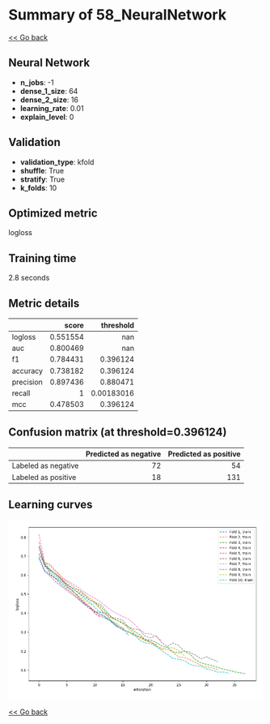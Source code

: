 # Summary of 58_NeuralNetwork

[<< Go back](../README.md)


## Neural Network
- **n_jobs**: -1
- **dense_1_size**: 64
- **dense_2_size**: 16
- **learning_rate**: 0.01
- **explain_level**: 0

## Validation
 - **validation_type**: kfold
 - **shuffle**: True
 - **stratify**: True
 - **k_folds**: 10

## Optimized metric
logloss

## Training time

2.8 seconds

## Metric details
|           |    score |    threshold |
|:----------|---------:|-------------:|
| logloss   | 0.551554 | nan          |
| auc       | 0.800469 | nan          |
| f1        | 0.784431 |   0.396124   |
| accuracy  | 0.738182 |   0.396124   |
| precision | 0.897436 |   0.880471   |
| recall    | 1        |   0.00183016 |
| mcc       | 0.478503 |   0.396124   |


## Confusion matrix (at threshold=0.396124)
|                     |   Predicted as negative |   Predicted as positive |
|:--------------------|------------------------:|------------------------:|
| Labeled as negative |                      72 |                      54 |
| Labeled as positive |                      18 |                     131 |

## Learning curves
![Learning curves](learning_curves.png)

[<< Go back](../README.md)

